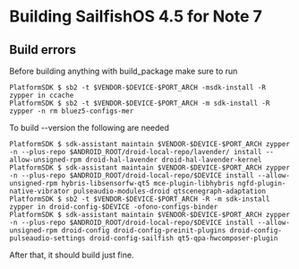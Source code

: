 # Building SailfishOS 4.5 for Note 7

## Build errors
Before building anything with build_package make sure to run
```
PlatformSDK $ sb2 -t $VENDOR-$DEVICE-$PORT_ARCH -msdk-install -R zypper in ccache
PlatformSDK $ sb2 -t $VENDOR-$DEVICE-$PORT_ARCH -m sdk-install -R zypper -n rm bluez5-configs-mer
```

To build --version the following are needed
```
PlatformSDK $ sdk-assistant maintain $VENDOR-$DEVICE-$PORT_ARCH zypper -n --plus-repo $ANDROID_ROOT/droid-local-repo/lavender/ install --allow-unsigned-rpm droid-hal-lavender droid-hal-lavender-kernel
PlatformSDK $ sdk-assistant maintain $VENDOR-$DEVICE-$PORT_ARCH zypper -n --plus-repo $ANDROID_ROOT/droid-local-repo/$DEVICE install --allow-unsigned-rpm hybris-libsensorfw-qt5 mce-plugin-libhybris ngfd-plugin-native-vibrator pulseaudio-modules-droid qtscenegraph-adaptation
PlatformSDK $ sb2 -t $VENDOR-$DEVICE-$PORT_ARCH -R -m sdk-install zypper in droid-config-$DEVICE -ofono-configs-binder
PlatformSDK $ sdk-assistant maintain $VENDOR-$DEVICE-$PORT_ARCH zypper -n --plus-repo $ANDROID_ROOT/droid-local-repo/$DEVICE install --allow-unsigned-rpm droid-config droid-config-preinit-plugins droid-config-pulseaudio-settings droid-config-sailfish qt5-qpa-hwcomposer-plugin
```

After that, it should build just fine.
